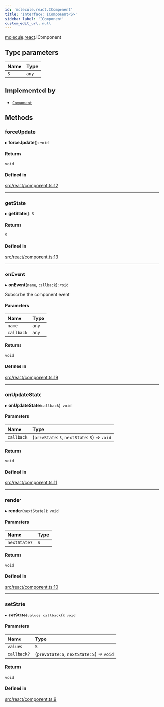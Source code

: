 ```yaml
---
id: 'molecule.react.IComponent'
title: 'Interface: IComponent<S>'
sidebar_label: 'IComponent'
custom_edit_url: null
---
```


[molecule](../namespaces/molecule).[react](../namespaces/molecule.react).IComponent

## Type parameters

| Name | Type  |
| :--- | :---- |
| `S`  | `any` |

## Implemented by

-   [`Component`](../classes/molecule.react.Component)

## Methods

### forceUpdate

▸ **forceUpdate**(): `void`

#### Returns

`void`

#### Defined in

[src/react/component.ts:12](https://github.com/DTStack/molecule/blob/1b0aa04/src/react/component.ts#L12)

---

### getState

▸ **getState**(): `S`

#### Returns

`S`

#### Defined in

[src/react/component.ts:13](https://github.com/DTStack/molecule/blob/1b0aa04/src/react/component.ts#L13)

---

### onEvent

▸ **onEvent**(`name`, `callback`): `void`

Subscribe the component event

#### Parameters

| Name       | Type  |
| :--------- | :---- |
| `name`     | `any` |
| `callback` | `any` |

#### Returns

`void`

#### Defined in

[src/react/component.ts:19](https://github.com/DTStack/molecule/blob/1b0aa04/src/react/component.ts#L19)

---

### onUpdateState

▸ **onUpdateState**(`callback`): `void`

#### Parameters

| Name       | Type                                           |
| :--------- | :--------------------------------------------- |
| `callback` | (`prevState`: `S`, `nextState`: `S`) => `void` |

#### Returns

`void`

#### Defined in

[src/react/component.ts:11](https://github.com/DTStack/molecule/blob/1b0aa04/src/react/component.ts#L11)

---

### render

▸ **render**(`nextState?`): `void`

#### Parameters

| Name         | Type |
| :----------- | :--- |
| `nextState?` | `S`  |

#### Returns

`void`

#### Defined in

[src/react/component.ts:10](https://github.com/DTStack/molecule/blob/1b0aa04/src/react/component.ts#L10)

---

### setState

▸ **setState**(`values`, `callback?`): `void`

#### Parameters

| Name        | Type                                           |
| :---------- | :--------------------------------------------- |
| `values`    | `S`                                            |
| `callback?` | (`prevState`: `S`, `nextState`: `S`) => `void` |

#### Returns

`void`

#### Defined in

[src/react/component.ts:9](https://github.com/DTStack/molecule/blob/1b0aa04/src/react/component.ts#L9)
